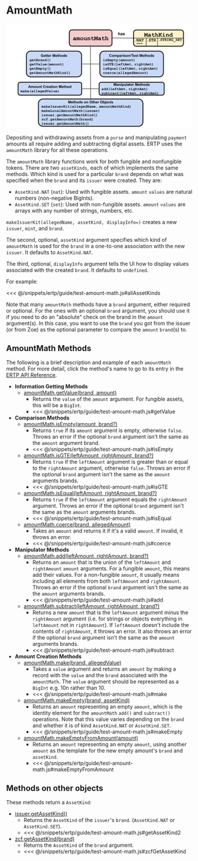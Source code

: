 # AmountMath

![AmountMath methods](./assets/amount-math.svg) 

Depositing and withdrawing assets from a
`purse` and manipulating `payment` amounts 
all require adding and subtracting digital assets.
ERTP uses the `amountMath` library for all these operations. 

The `amountMath` library functions work for both fungible and nonfungible tokens. 
There are two `assetKinds`, each of which implements the same methods. Which kind is used 
for a particular `brand` depends on what was specified when the `brand` and 
its `issuer` were created. They are: 

- `AssetKind.NAT` (`nat`): Used with fungible assets. `amount` `values` are natural numbers (non-negative BigInts).
- `AssetKind.SET` (`set`): Used with non-fungible assets. `amount` `values` are arrays with any number of strings, numbers, etc.

`makeIssuerKit(allegedName, assetKind, displayInfo=)` creates a new `issuer`,
`mint`, and `brand`. 

The second, optional, `assetKind` argument specifies which kind
of `amountMath` is used for the `brand` in a one-to-one
association with the new `issuer`. It defaults to `AssetKind.NAT`. 

The third, optional, `displayInfo` argument tells the UI how to display 
values associated with the created `brand`. It defaults to `undefined`.

For example: 

<<< @/snippets/ertp/guide/test-amount-math.js#allAssetKinds

Note that many `amountMath` methods have a `brand` argument, either required or
optional. For the ones with an optional `brand` argument, you should use it if
you need to do an "absolute" check on the brand in the `amount` argument(s).
In this case, you want to use the `brand` you got from the issuer (or from Zoe)
as the optional parameter to compare the `amount` `brand`(s) to. 

## AmountMath Methods
The following is a brief description and example of each `amountMath` method. For
more detail, click the method's name to go to its entry in the [ERTP
API Reference](../api/).

- **Information Getting Methods**
  - [amountMath.getValue(brand, amount)](../api/amount-math.md#amountmath-getvalue-brand-amount)
    - Returns the `value` of the `amount` argument. For fungible assets, this will be a `BigInt`.
    - <<< @/snippets/ertp/guide/test-amount-math.js#getValue
- **Comparison Methods**
  - [amountMath.isEmpty(amount, brand?)](../api/amount-math.md#amountmath-isempty-amount-brand)
    - Returns `true` if its `amount` argument is empty, otherwise `false`.
      Throws an error if the optional `brand` argument isn't the same as the `amount` argument brand.
    - <<< @/snippets/ertp/guide/test-amount-math.js#isEmpty
  - [amountMath.isGTE(leftAmount, rightAmount, brand?)](../api/amount-math.md#amountmath-isgte-leftamount-rightamount-brand)
    - Returns `true` if the `leftAmount` argument is greater than or equal
      to the `rightAmount` argument, otherwise `false`.
      Throws an error if the optional `brand` argument isn't the same as the `amount` arguments brands.
    - <<< @/snippets/ertp/guide/test-amount-math.js#isGTE
  - [amountMath.isEqual(leftAmount, rightAmount, brand?)](../api/amount-math.md#amountmath-isequal-leftamount-rightamount-brand)
    - Returns `true` if the `leftAmount` argument equals the
      `rightAmount` argument. Throws an error if the optional `brand` argument isn't the same as the `amount` arguments brands.
    - <<< @/snippets/ertp/guide/test-amount-math.js#isEqual
  - [amountMath.coerce(brand, allegedAmount)](../api/amount-math.md#amountmath-coerce-brand-allegedamount)
    - Takes an `amount` and returns it if it's a valid `amount`.
      If invalid, it throws an error.
    - <<< @/snippets/ertp/guide/test-amount-math.js#coerce
- **Manipulator Methods**
  - [amountMath.add(leftAmount, rightAmount, brand?)](../api/amount-math.md#amountmath-add-leftamount-rightamount-brand)
    - Returns an `amount` that is the union of the `leftAmount` and `rightAmount`
      `amount` arguments. For a fungible `amount`, this means add their
      values.  For a non-fungible `amount`, it usually means
      including all elements from both `leftAmount` and `rightAmount`.
      Throws an error if the optional `brand` argument isn't the same as the `amount` arguments brands.
    - <<< @/snippets/ertp/guide/test-amount-math.js#add
  - [amountMath.subtract(leftAmount, rightAmount, brand?)](../api/amount-math.md#amountmath-subtract-leftamount-rightamount-brand)
    - Returns a new `amount` that is the `leftAmount` argument minus
      the `rightAmount` argument  (i.e. for strings or objects
      everything in `leftAmount` not in `rightAmount`). If `leftAmount`
      doesn't include the contents of `rightAmount`, it throws an error. 
      It also throws an error if the optional `brand` argument isn't the 
      same as the `amount` arguments brands.
    - <<< @/snippets/ertp/guide/test-amount-math.js#subtract
- **Amount Creation Methods**
  - [amountMath.make(brand, allegedValue)](../api/amount-math.md#amountmath-make-brand-allegedvalue)	
    - Takes a `value` argument and returns an `amount` by making a record
      with the `value` and the `brand` associated with the `amountMath`. The `value`
      argument should be represented as a `BigInt` e.g. 10n rather than 10.
    - <<< @/snippets/ertp/guide/test-amount-math.js#make
  - [amountMath.makeEmpty(brand, assetKind)](/ertp/api/amount-math.md#amountmath-makeempty-brand-assetkind)
    - Returns an `amount` representing an empty `amount`, which is the identity
      element for the `amountMath` `add()` and `subtract()`
      operations. Note that this value varies depending on the
      `brand` and whether it is of kind `AssetKind.NAT` or `AssetKind.SET`.
    - <<< @/snippets/ertp/guide/test-amount-math.js#makeEmpty
  - [amountMath.makeEmptyFromAmount(amount)](/ertp/api/amount-math.md#amountmath-makeemptyfromamount-amount)
    - Returns an `amount` representing an empty `amount`, using another `amount`
      as the template for the new empty amount's `brand` and `assetKind`.
    - <<< @/snippets/ertp/guide/test-amount-math.js#makeEmptyFromAmount
 
## Methods on other objects

These methods return a `AssetKind`: 
- [issuer.getAssetKind()](../api/issuer.md#issuer-getassetkind)
  - Returns the `AssetKind` of the `issuer`'s `brand`. (`AssetKind.NAT` or `AssetKind.SET`).
  - <<< @/snippets/ertp/guide/test-amount-math.js#getAssetKind2
- [zcf.getAssetKind(brand)](/zoe/api/zoe-contract-facet.md#zcf-getassetkind-brand)
  - Returns the `AssetKind` of the `brand` argument. 
  - <<< @/snippets/ertp/guide/test-amount-math.js#zcfGetAssetKind
